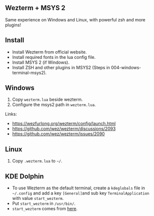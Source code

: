 ## Wezterm + MSYS 2
Same experience on Windows and Linux, with powerful zsh and more plugins!

## Install
* Install Wezterm from official website.
* Install required fonts in the lua config file.
* Install MSYS 2 (if Windows).
* Install ZSH and other plugins in MSYS2 (Steps in 004-windows-terminal-msys2).

## Windows
1. Copy ``wezterm.lua`` beside wezterm.
2. Configure the msys2 path in ``wezterm.lua``.

Links:
* https://wezfurlong.org/wezterm/config/launch.html
* https://github.com/wez/wezterm/discussions/2093
* https://github.com/wez/wezterm/issues/2090

## Linux
1. Copy ``.wezterm.lua`` to ``~/``.

## KDE Dolphin
* To use Wezterm as the default terminal, create a ``kdeglobals`` file in ``~/.config`` and add a key ``[General]``and sub key ``TerminalApplication`` with value ``start_wezterm``.
* Put ``start_wezterm`` in ``/usr/bin/``.
* ``start_wezterm`` comes from [here](https://github.com/wez/wezterm/blob/main/assets/open-wezterm-here).


